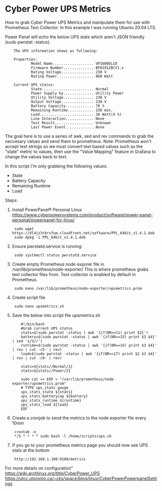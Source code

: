 # Cyber Power UPS Metrics
How to grab Cyber Power UPS Metrics and manipulate them for use with Prometheus Text Collector. In this example I was running Ubuntu 20.04 LTS.

Power Panel will echo the below UPS stats which aren't JSON friendly (sudo pwrstat -status).

        The UPS information shows as following:
        
        Properties:
                Model Name................... VP1600ELCD
                Firmware Number.............. BF01912BCV1.x
                Rating Voltage............... 230 V
                Rating Power................. 960 Watt

        Current UPS status:
                State........................ Normal
                Power Supply by.............. Utility Power
                Utility Voltage.............. 238 V
                Output Voltage............... 238 V
                Battery Capacity............. 78 %
                Remaining Runtime............ 238 min.
                Load......................... 38 Watt(4 %)
                Line Interaction............. None
                Test Result.................. Unknown
                Last Power Event............. None
                
The goal here is to use a series of awk, sed and rev commands to grab the neccesary values and send them to prometheus.
Note: Prometheus won't accept text strings so we must convert text based values such as the "state" metric to values, then use the "Value Mapping" feature in Grafana to change the values back to text.

In this script I'm only grabbing the following values:
- State
- Battery Capacity
- Remaining Runtime
- Load

Steps:

1) Install PowerPanel® Personal Linux https://www.cyberpowersystems.com/product/software/power-panel-personal/powerpanel-for-linux/ 

        sudo wget https://dl4jz3rbrsfum.cloudfront.net/software/PPL_64bit_v1.4.1.deb
        sudo dpkg -i PPL_64bit_v1.4.1.deb

2) Ensure pwrstatd.service is running:

        sudo systemctl status pwrstatd.service
   
3) Create empty Prometheus node exporer file in /var/lib/prometheus/node-exporter/
   This is where prometheus grabs text collector files from. Text-collector is enabled by default in Prometheus.

        sudo nano /var/lib/prometheus/node-exporter/upsmetrics.prom
   
4) Create script file
   
        sudo nano upsmetrics.sh
   
5) Save the below into script file upsmetrics.sh

           #!/bin/bash
           #Grab current UPS status
           stats=$(sudo pwrstat -status | awk '{if(NR==11) print $2}')
           battery=$(sudo pwrstat -status | awk '{if(NR==15) print $3 $4}' | sed 's/%//')
           runtime=$(sudo pwrstat -status | awk '{if(NR==16) print $3 $4}' | rev | cut -c5- | rev)
           load=$(sudo pwrstat -status | awk '{if(NR==17) print $2 $3 $4}' | rev | cut -c9- | rev)

           stats=${stats//Normal/1}
           stats=${stats//Power/2}

           sudo cat << EOF > "/var/lib/prometheus/node-exporter/upsmetrics.prom"
           # TYPE ups_stats gauge
           ups_stats_state ${stats}
           ups_stats_batterycap ${battery}
           ups_stats_runtime ${runtime}
           ups_stats_load ${load}
           EOF
   
6) Create a cronjob to send the metrics to the node exporter file every 10min 

        crontab -e_
        */5 * * * * sudo bash -l /home/scripts/ups.sh
      
7) If you go to your prometheus metrics page you should now see UPS stats at the bottom
        
        http://192.168.1.100:9100/metrics
      

For more details on configuration"
https://wiki.archlinux.org/title/CyberPower_UPS
https://utcc.utoronto.ca/~cks/space/blog/linux/CyberPowerPowerpanelSettings
